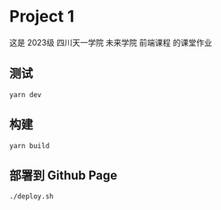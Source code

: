 # Project 1

这是 2023级 四川天一学院 未来学院 前端课程 的课堂作业

## 测试

```shell
yarn dev
```

## 构建

```shell
yarn build
```

## 部署到 Github Page

```shell
./deploy.sh
```
